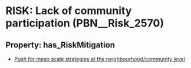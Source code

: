 # RISK: __Lack of community participation__ (PBN__Risk_2570)

## Property: has_RiskMitigation

* [Push for meso scale strategies at the neighbourhood/community level](PBN__Mitigation_423)

